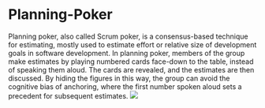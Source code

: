 Planning-Poker
==============
Planning poker, also called Scrum poker, is a consensus-based technique for estimating, mostly used to estimate effort or relative size of development goals in software development. In planning poker, members of the group make estimates by playing numbered cards face-down to the table, instead of speaking them aloud. The cards are revealed, and the estimates are then discussed. By hiding the figures in this way, the group can avoid the cognitive bias of anchoring, where the first number spoken aloud sets a precedent for subsequent estimates.
<img src='http://www.fortuna-speelkaarten.nl/images/standaard%20planningpoker.gif'>
